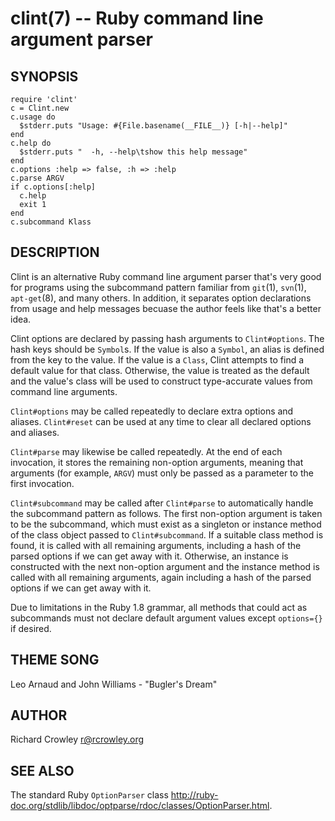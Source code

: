 clint(7) -- Ruby command line argument parser
=============================================

## SYNOPSIS

	require 'clint'
	c = Clint.new
	c.usage do
	  $stderr.puts "Usage: #{File.basename(__FILE__)} [-h|--help]"
	end
	c.help do
	  $stderr.puts "  -h, --help\tshow this help message"
	end
	c.options :help => false, :h => :help
	c.parse ARGV
	if c.options[:help]
	  c.help
	  exit 1
	end
	c.subcommand Klass

## DESCRIPTION

Clint is an alternative Ruby command line argument parser that's very good for programs using the subcommand pattern familiar from `git`(1), `svn`(1), `apt-get`(8), and many others.  In addition, it separates option declarations from usage and help messages becuase the author feels like that's a better idea.

Clint options are declared by passing hash arguments to `Clint#options`.  The hash keys should be `Symbol`s.  If the value is also a `Symbol`, an alias is defined from the key to the value.  If the value is a `Class`, Clint attempts to find a default value for that class.  Otherwise, the value is treated as the default and the value's class will be used to construct type-accurate values from command line arguments.

`Clint#options` may be called repeatedly to declare extra options and aliases.  `Clint#reset` can be used at any time to clear all declared options and aliases.

`Clint#parse` may likewise be called repeatedly.  At the end of each invocation, it stores the remaining non-option arguments, meaning that arguments (for example, `ARGV`) must only be passed as a parameter to the first invocation.

`Clint#subcommand` may be called after `Clint#parse` to automatically handle the subcommand pattern as follows.  The first non-option argument is taken to be the subcommand, which must exist as a singleton or instance method of the class object passed to `Clint#subcommand`.  If a suitable class method is found, it is called with all remaining arguments, including a hash of the parsed options if we can get away with it.  Otherwise, an instance is constructed with the next non-option argument and the instance method is called with all remaining arguments, again including a hash of the parsed options if we can get away with it.

Due to limitations in the Ruby 1.8 grammar, all methods that could act as subcommands must not declare default argument values except `options={}` if desired.

## THEME SONG

Leo Arnaud and John Williams - "Bugler's Dream"

## AUTHOR

Richard Crowley <r@rcrowley.org>

## SEE ALSO

The standard Ruby `OptionParser` class <http://ruby-doc.org/stdlib/libdoc/optparse/rdoc/classes/OptionParser.html>.
